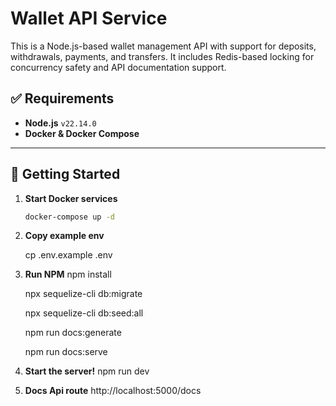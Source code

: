 # Wallet API Service

This is a Node.js-based wallet management API with support for deposits, withdrawals, payments, and transfers. It includes Redis-based locking for concurrency safety and API documentation support.

## ✅ Requirements

- **Node.js** `v22.14.0`
- **Docker & Docker Compose**

---

## 🚀 Getting Started

1. **Start Docker services**

   ```bash
   docker-compose up -d

2. **Copy example env**

    cp .env.example .env

3. **Run NPM**
    npm install

    npx sequelize-cli db:migrate

    npx sequelize-cli db:seed:all 

    npm run docs:generate

    npm run docs:serve

4. **Start the server!**
    npm run dev

5. **Docs Api route**
http://localhost:5000/docs
